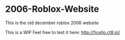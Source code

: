 # 2006-Roblox-Website
This is the old december roblox 2006 website

This is a WIP
Feel free to test it here: http://ficello.ct8.pl/
